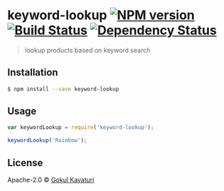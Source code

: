 # keyword-lookup [![NPM version][npm-image]][npm-url] [![Build Status][travis-image]][travis-url] [![Dependency Status][daviddm-image]][daviddm-url]
> lookup products based on keyword search

## Installation

```sh
$ npm install --save keyword-lookup
```

## Usage

```js
var keywordLookup = require('keyword-lookup');

keywordLookup('Rainbow');
```
## License

Apache-2.0 © [Gokul Kavaturi]()


[npm-image]: https://badge.fury.io/js/keyword-lookup.svg
[npm-url]: https://npmjs.org/package/keyword-lookup
[travis-image]: https://travis-ci.org/-/keyword-lookup.svg?branch=master
[travis-url]: https://travis-ci.org/-/keyword-lookup
[daviddm-image]: https://david-dm.org/-/keyword-lookup.svg?theme=shields.io
[daviddm-url]: https://david-dm.org/-/keyword-lookup
